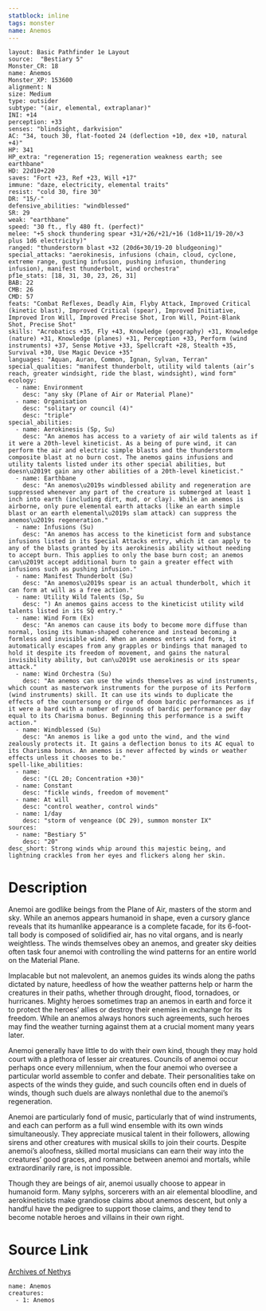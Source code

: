 ```yaml
---
statblock: inline
tags: monster
name: Anemos
---
```

```statblock
layout: Basic Pathfinder 1e Layout
source:  "Bestiary 5"
Monster_CR: 18
name: Anemos
Monster_XP: 153600
alignment: N
size: Medium
type: outsider
subtype: "(air, elemental, extraplanar)"
INI: +14
perception: +33
senses: "blindsight, darkvision"
AC: "34, touch 30, flat-footed 24 (deflection +10, dex +10, natural +4)"
HP: 341
HP_extra: "regeneration 15; regeneration weakness earth; see earthbane"
HD: 22d10+220
saves: "Fort +23, Ref +23, Will +17"
immune: "daze, electricity, elemental traits"
resist: "cold 30, fire 30"
DR: "15/-"
defensive_abilities: "windblessed"
SR: 29
weak: "earthbane"
speed: "30 ft., fly 480 ft. (perfect)"
melee: "+5 shock thundering spear +31/+26/+21/+16 (1d8+11/19-20/×3 plus 1d6 electricity)"
ranged: "thunderstorm blast +32 (20d6+30/19-20 bludgeoning)"
special_attacks: "aerokinesis, infusions (chain, cloud, cyclone, extreme range, gusting infusion, pushing infusion, thundering infusion), manifest thunderbolt, wind orchestra"
pf1e_stats: [18, 31, 30, 23, 26, 31]
BAB: 22
CMB: 26
CMD: 57
feats: "Combat Reflexes, Deadly Aim, Flyby Attack, Improved Critical (kinetic blast), Improved Critical (spear), Improved Initiative, Improved Iron Will, Improved Precise Shot, Iron Will, Point-Blank Shot, Precise Shot"
skills: "Acrobatics +35, Fly +43, Knowledge (geography) +31, Knowledge (nature) +31, Knowledge (planes) +31, Perception +33, Perform (wind instruments) +37, Sense Motive +33, Spellcraft +28, Stealth +35, Survival +30, Use Magic Device +35"
languages: "Aquan, Auran, Common, Ignan, Sylvan, Terran"
special_qualities: "manifest thunderbolt, utility wild talents (air’s reach, greater windsight, ride the blast, windsight), wind form"
ecology:
  - name: Environment
    desc: "any sky (Plane of Air or Material Plane)"
  - name: Organisation
    desc: "solitary or council (4)"
    desc: "triple"
special_abilities:
  - name: Aerokinesis (Sp, Su)
    desc: "An anemos has access to a variety of air wild talents as if it were a 20th-level kineticist. As a being of pure wind, it can perform the air and electric simple blasts and the thunderstorm composite blast at no burn cost. The anemos gains infusions and utility talents listed under its other special abilities, but doesn\u2019t gain any other abilities of a 20th-level kineticist."
  - name: Earthbane
    desc: "An anemos\u2019s windblessed ability and regeneration are suppressed whenever any part of the creature is submerged at least 1 inch into earth (including dirt, mud, or clay). While an anemos is airborne, only pure elemental earth attacks (like an earth simple blast or an earth elemental\u2019s slam attack) can suppress the anemos\u2019s regeneration."
  - name: Infusions (Su)
    desc: "An anemos has access to the kineticist form and substance infusions listed in its Special Attacks entry, which it can apply to any of the blasts granted by its aerokinesis ability without needing to accept burn. This applies to only the base burn cost; an anemos can\u2019t accept additional burn to gain a greater effect with infusions such as pushing infusion."
  - name: Manifest Thunderbolt (Su)
    desc: "An anemos\u2019s spear is an actual thunderbolt, which it can form at will as a free action."
  - name: Utility Wild Talents (Sp, Su
    desc: ") An anemos gains access to the kineticist utility wild talents listed in its SQ entry."
  - name: Wind Form (Ex)
    desc: "An anemos can cause its body to become more diffuse than normal, losing its human-shaped coherence and instead becoming a formless and invisible wind. When an anemos enters wind form, it automatically escapes from any grapples or bindings that managed to hold it despite its freedom of movement, and gains the natural invisibility ability, but can\u2019t use aerokinesis or its spear attack."
  - name: Wind Orchestra (Su)
    desc: "An anemos can use the winds themselves as wind instruments, which count as masterwork instruments for the purpose of its Perform (wind instruments) skill. It can use its winds to duplicate the effects of the countersong or dirge of doom bardic performances as if it were a bard with a number of rounds of bardic performance per day equal to its Charisma bonus. Beginning this performance is a swift action."
  - name: Windblessed (Su)
    desc: "An anemos is like a god unto the wind, and the wind zealously protects it. It gains a deflection bonus to its AC equal to its Charisma bonus. An anemos is never affected by winds or weather effects unless it chooses to be."
spell-like_abilities:
  - name:
    desc: "(CL 20; Concentration +30)"
  - name: Constant
    desc: "fickle winds, freedom of movement"
  - name: At will
    desc: "control weather, control winds"
  - name: 1/day
    desc: "storm of vengeance (DC 29), summon monster IX"
sources:
  - name: "Bestiary 5"
    desc: "20"
desc_short: Strong winds whip around this majestic being, and lightning crackles from her eyes and flickers along her skin.
```
# Description
Anemoi are godlike beings from the Plane of Air, masters of the storm and sky. While an anemos appears humanoid in shape, even a cursory glance reveals that its humanlike appearance is a complete facade, for its 6-foot-tall body is composed of solidified air, has no vital organs, and is nearly weightless. The winds themselves obey an anemos, and greater sky deities often task four anemoi with controlling the wind patterns for an entire world on the Material Plane.

Implacable but not malevolent, an anemos guides its winds along the paths dictated by nature, heedless of how the weather patterns help or harm the creatures in their paths, whether through drought, flood, tornadoes, or hurricanes. Mighty heroes sometimes trap an anemos in earth and force it to protect the heroes’ allies or destroy their enemies in exchange for its freedom. While an anemos always honors such agreements, such heroes may find the weather turning against them at a crucial moment many years later.

Anemoi generally have little to do with their own kind, though they may hold court with a plethora of lesser air creatures. Councils of anemoi occur perhaps once every millennium, when the four anemoi who oversee a particular world assemble to confer and debate. Their personalities take on aspects of the winds they guide, and such councils often end in duels of winds, though such duels are always nonlethal due to the anemoi’s regeneration.

Anemoi are particularly fond of music, particularly that of wind instruments, and each can perform as a full wind ensemble with its own winds simultaneously. They appreciate musical talent in their followers, allowing sirens and other creatures with musical skills to join their courts. Despite anemoi’s aloofness, skilled mortal musicians can earn their way into the creatures’ good graces, and romance between anemoi and mortals, while extraordinarily rare, is not impossible.

Though they are beings of air, anemoi usually choose to appear in humanoid form. Many sylphs, sorcerers with an air elemental bloodline, and aerokineticists make grandiose claims about anemos descent, but only a handful have the pedigree to support those claims, and they tend to become notable heroes and villains in their own right.
# Source Link
[Archives of Nethys](https://aonprd.com/MonsterDisplay.aspx?ItemName=Anemos)
```encounter-table
name: Anemos
creatures:
  - 1: Anemos
```

